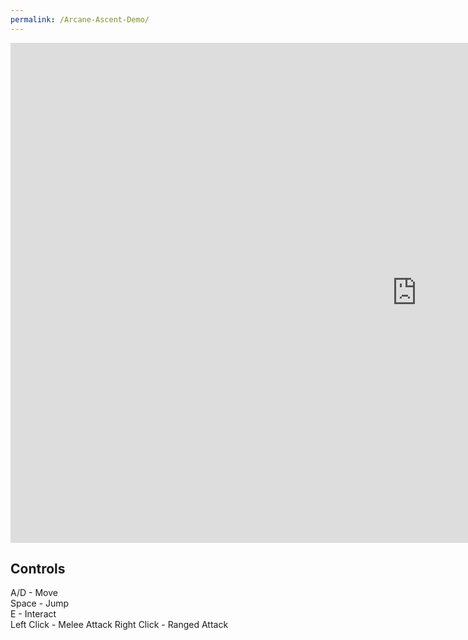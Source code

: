 ```yaml
---
permalink: /Arcane-Ascent-Demo/
---
```


<iframe src="https://banrescoding.github.io/Portfolio/Games/ArcaneWeb/" align="center" name="Arcane Ascent" style="height:800px;width:1300px;border:none;" title="Arcane Ascent"></iframe>

## Controls
A/D - Move  
Space - Jump  
E - Interact  
Left Click - Melee Attack
Right Click - Ranged Attack
